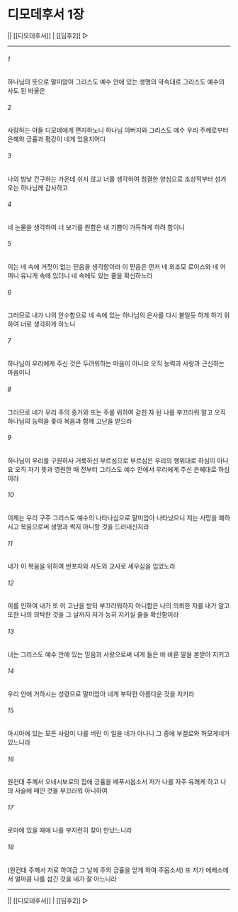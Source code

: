 # 디모데후서 1장

|| [[디모데후서]] | [[딤후2]] ▷
***

###### 1
하나님의 뜻으로 말미암아 그리스도 예수 안에 있는 생명의 약속대로 그리스도 예수의 사도 된 바울은

###### 2
사랑하는 아들 디모데에게 편지하노니 하나님 아버지와 그리스도 예수 우리 주께로부터 은혜와 긍휼과 평강이 네게 있을지어다

###### 3
나의 밤낮 간구하는 가운데 쉬지 않고 너를 생각하여 청결한 양심으로 조상적부터 섬겨 오는 하나님께 감사하고

###### 4
네 눈물을 생각하여 너 보기를 원함은 내 기쁨이 가득하게 하려 함이니

###### 5
이는 네 속에 거짓이 없는 믿음을 생각함이라 이 믿음은 먼저 네 외조모 로이스와 네 어머니 유니게 속에 있더니 네 속에도 있는 줄을 확신하노라

###### 6
그러므로 내가 나의 안수함으로 네 속에 있는 하나님의 은사를 다시 불일듯 하게 하기 위하여 너로 생각하게 하노니

###### 7
하나님이 우리에게 주신 것은 두려워하는 마음이 아니요 오직 능력과 사랑과 근신하는 마음이니

###### 8
그러므로 네가 우리 주의 증거와 또는 주를 위하여 갇힌 자 된 나를 부끄러워 말고 오직 하나님의 능력을 좇아 복음과 함께 고난을 받으라

###### 9
하나님이 우리를 구원하사 거룩하신 부르심으로 부르심은 우리의 행위대로 하심이 아니요 오직 자기 뜻과 영원한 때 전부터 그리스도 예수 안에서 우리에게 주신 은혜대로 하심이라

###### 10
이제는 우리 구주 그리스도 예수의 나타나심으로 말미암아 나타났으니 저는 사망을 폐하시고 복음으로써 생명과 썩지 아니할 것을 드러내신지라

###### 11
내가 이 복음을 위하여 반포자와 사도와 교사로 세우심을 입었노라

###### 12
이를 인하여 내가 또 이 고난을 받되 부끄러워하지 아니함은 나의 의뢰한 자를 내가 알고 또한 나의 의탁한 것을 그 날까지 저가 능히 지키실 줄을 확신함이라

###### 13
너는 그리스도 예수 안에 있는 믿음과 사랑으로써 내게 들은 바 바른 말을 본받아 지키고

###### 14
우리 안에 거하시는 성령으로 말미암아 네게 부탁한 아름다운 것을 지키라

###### 15
아시아에 있는 모든 사람이 나를 버린 이 일을 네가 아나니 그 중에 부겔로와 허모게네가 있느니라

###### 16
원컨대 주께서 오네시보로의 집에 긍휼을 베푸시옵소서 저가 나를 자주 유쾌케 하고 나의 사슬에 매인 것을 부끄러워 아니하여

###### 17
로마에 있을 때에 나를 부지런히 찾아 만났느니라

###### 18
(원컨대 주께서 저로 하여금 그 날에 주의 긍휼을 얻게 하여 주옵소서) 또 저가 에베소에서 얼마큼 나를 섬긴 것을 네가 잘 아느니라

***
|| [[디모데후서]] | [[딤후2]] ▷